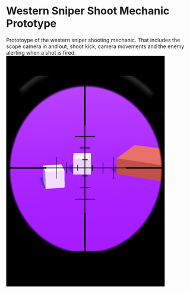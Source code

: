 # Western Sniper Shoot Mechanic Prototype
 Prototoype of the western sniper shooting mechanic. That includes the scope camera in and out, shoot kick, camera movements and the enemy alerting when a shot is fired. 
![Quick view](Adsız.png)

 

